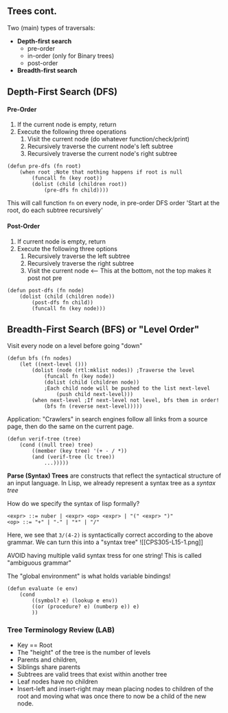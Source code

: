 ## Trees cont.
Two (main) types of traversals:
- **Depth-first search**
	- pre-order
	- in-order (only for Binary trees)
	- post-order
- **Breadth-first search**

## Depth-First Search (DFS)
#### Pre-Order
1. If the current node is empty, return
2. Execute the following three operations
	1. Visit the current node (do whatever function/check/print)
	2. Recursively traverse the current node's left subtree
	3. Recursively traverse the current node's right subtree
```Lisp
(defun pre-dfs (fn root)
	(when root ;Note that nothing happens if root is null
		(funcall fn (key root))
		(dolist (child (children root))
			(pre-dfs fn child))))
```
This will call function `fn` on every node, in pre-order DFS order
'Start at the root, do each subtree recursively'

#### Post-Order
1. If current node is empty, return
2. Execute the following three options
	1. Recursively traverse the left subtree
	2. Recursively traverse the right subtree
	3. Visit the current node <-- This at the bottom, not the top makes it post not pre 
```Lisp
(defun post-dfs (fn node)
	(dolist (child (children node))
		(post-dfs fn child))
		(funcall fn (key node)))
```

## Breadth-First Search (BFS) or "Level Order"
Visit every node on a level before going "down"
```Lisp
(defun bfs (fn nodes)
	(let ((next-level ()))
		(dolist (node (rtl:mklist nodes)) ;Traverse the level
			(funcall fn (key node))
			(dolist (child (children node)) 
			;Each child node will be pushed to the list next-level
				(push child next-level)))
		(when next-level ;If next-level not level, bfs them in order!
			(bfs fn (reverse next-level)))))
```
Application: "Crawlers" in search engines follow all links from a source page, then do the same on the current page.

```Lisp
(defun verif-tree (tree)
	(cond ((null tree) tree)
		((member (key tree) '(+ - / *)) 
		(and (verif-tree (lc tree))
			...)))))
```

**Parse (Syntax) Trees** are constructs that reflect the syntactical structure of an input language.
In Lisp, we already represent a syntax tree as a *syntax tree*

How do we specify the syntax of lisp formally?
```Backus-Naur Form (BNF)
<expr> ::= nuber | <expr> <op> <expr> | "(" <expr> ")"
<op> ::= "+" | "-" | "*" | "/"
```
Here, we see that `3/(4-2)` is syntactically correct according to the above grammar.
We can turn this into a "syntax tree"
![[CPS305-L15-1.png]]

AVOID having multiple valid syntax tress for one string!
This is called "ambiguous grammar"

The "global environment" is what holds variable bindings!

```Lisp
(defun evaluate (e env)
	(cond 
		((symbol? e) (lookup e env))
		((or (procedure? e) (numberp e)) e)
		))
```


### Tree Terminology Review (LAB)
- Key == Root
- The "height" of the tree is the number of levels
- Parents and children,
- Siblings share parents
- Subtrees are valid trees that exist within another tree
- Leaf nodes have no children
- Insert-left and insert-right may mean placing nodes to children of the root and moving what was once there to now be a child of the new node.

